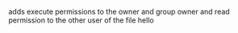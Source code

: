 adds execute permissions to the owner and group owner and read permission to the other user of the file hello
